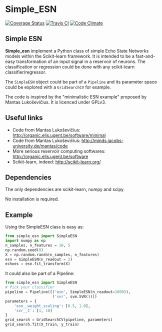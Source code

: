 # Simple_ESN

[![Coverage Status](https://coveralls.io/repos/sylvchev/simple_esn/badge.svg?branch=master&service=github)](https://coveralls.io/github/sylvchev/simple_esn?branch=master)
[![Travis CI](https://travis-ci.org/sylvchev/simple_esn.svg?branch=master)](https://travis-ci.org/sylvchev/simple_esn)
[![Code Climate](https://codeclimate.com/github/sylvchev/simple_esn/badges/gpa.svg)](https://codeclimate.com/github/sylvchev/simple_esn)

## Simple ESN

**Simple_esn** implement a Python class of simple Echo State Networks models
within the Scikit-learn framework. It is intended to be a fast-and-easy
transformation of an input signal in a reservoir of neurons. The classification
or regression could be done with any scikit-learn classifier/regressor.

The `SimpleESN` object could be part of a `Pipeline` and its parameter space could
be explored with a `GridSearchCV` for example.

The code is inspired by the "minimalistic ESN example" proposed by Mantas
Lukoševičius. It is licenced under GPLv3.

## Useful links

-   Code from Mantas Lukoševičius: http://organic.elis.ugent.be/software/minimal
-   Code from Mantas Lukoševičius: http://minds.jacobs-university.de/mantas/code
-   More serious reservoir computing softwares: http://organic.elis.ugent.be/software
-   Scikit-learn, indeed: http://scikit-learn.org/

## Dependencies

The only dependencies are scikit-learn, numpy and scipy.

No installation is required.

## Example

Using the SimpleESN class is easy as:

```python
from simple_esn import SimpleESN
import numpy as np
n_samples, n_features = 10, 5
np.random.seed(0)
X = np.random.randn(n_samples, n_features)
esn = SimpleESN(n_readout = 2)
echoes = esn.fit_transform(X)
```

It could also be part of a Pipeline:

```python
from simple_esn import SimpleESN
# Pick your classifier
pipeline = Pipeline([('esn', SimpleESN(n_readout=1000)),
                     ('svr', svm.SVR())])
parameters = {
    'esn__weight_scaling': [0.5, 1.0],
    'svr__C': [1, 10]
}
grid_search = GridSearchCV(pipeline, parameters)
grid_search.fit(X_train, y_train)
```
